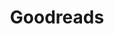 ---
title: "Goodreads"
weight: 7
description: "Check out what I'm reading"
link: "https://www.goodreads.com/user/show/135100526-yash-patel"
---
